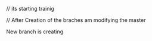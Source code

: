 // its starting trainig

// After Creation of the braches am modifying the master

New branch is creating

